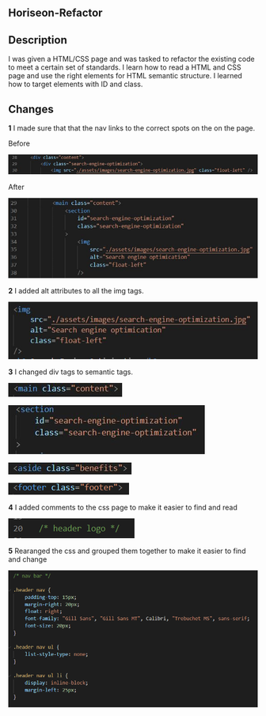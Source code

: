 ## Horiseon-Refactor

## Description 
I was given a HTML/CSS page and was tasked to refactor the existing code to meet a certain set of standards. I learn how to read a HTML and CSS page and use the right elements for HTML semantic structure. I learned how to target elements with ID and class.

## Changes

**1** I made sure that that the nav links to the correct spots on the on the page.

Before 

![Nav before change.](./assets/images/readme/change1.png)

After

![Nav after change.](./assets/images/readme/change1B.png)

**2** I added alt attributes to all the img tags.

![Added attributes to img tags.](./assets/images/readme/img-add-alt.png)

**3** I changed div tags to semantic tags. 

![changed div tags to semantic tags](./assets/images/readme/main-tag.png)

![changed div tags to semantic tags](./assets/images/readme/section-tag.png)

![changed div tags to semantic tags](./assets/images/readme/aside-tag.png)

![changed div tags to semantic tags](./assets/images/readme/footer-tag.png)

**4** I added comments to the css page to make it easier to find and read

![added comments to the css page](./assets/images/readme/css-comments.png)


**5** Rearanged the css and grouped them together to make it easier to find and change

![grouped css together to make it easier to find and change](./assets/images/readme/navbar-css.png)





